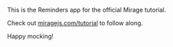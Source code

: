 This is the Reminders app for the official Mirage tutorial.

Check out [miragejs.com/tutorial](https://miragejs.com/tutorial) to follow along. 

Happy mocking!
